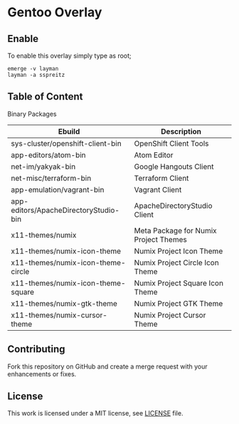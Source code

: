 # Gentoo Overlay

## Enable

To enable this overlay simply type as root;
```shell
emerge -v layman
layman -a sspreitz
```

## Table of Content

Binary Packages

| Ebuild | Description |
|---|---|
| sys-cluster/openshift-client-bin | OpenShift Client Tools|
| app-editors/atom-bin | Atom Editor |
| net-im/yakyak-bin | Google Hangouts Client |
| net-misc/terraform-bin | Terraform Client |
| app-emulation/vagrant-bin | Vagrant Client |
| app-editors/ApacheDirectoryStudio-bin | ApacheDirectoryStudio Client |
| x11-themes/numix | Meta Package for Numix Project Themes |
| x11-themes/numix-icon-theme | Numix Project Icon Theme |
| x11-themes/numix-icon-theme-circle | Numix Project Circle Icon Theme |
| x11-themes/numix-icon-theme-square | Numix Project Square Icon Theme |
| x11-themes/numix-gtk-theme | Numix Project GTK Theme |
| x11-themes/numix-cursor-theme | Numix Project Cursor Theme |

## Contributing
Fork this repository on GitHub and create a merge request with your enhancements or fixes.

## License
 This work is licensed under a MIT license, see [LICENSE](/LICENSE) file.
